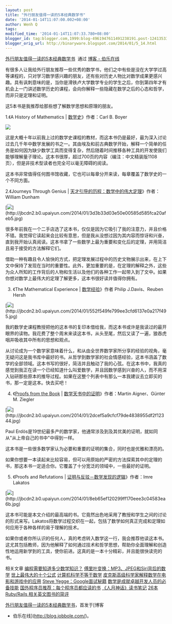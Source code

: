 ```yaml
---
layout: post
title: "外行朋友值得一读的5本经典数学书"
date: '2014-01-14T11:07:00.002+08:00'
author: Wenh Q
tags:
modified_time: '2014-01-14T11:07:33.780+08:00'
blogger_id: tag:blogger.com,1999:blog-4961947611491238191.post-124135338458783445
blogger_orig_url: http://binaryware.blogspot.com/2014/01/5_14.html
---
```

[外行朋友值得一读的5本经典数学书](http://blog.jobbole.com/55179/)  通过
[博客 - 伯乐在线](http://blog.jobbole.com/)


有很多人让我给外行朋友推荐一些优秀的数学书，他们之中有些是没在大学学过高等课程的，只对学习数学感兴趣的朋友，还有些对历史人物比对数学成果更感兴趣。具有讽刺意味的是，当你是滑铁卢大学数学专业的学生之后，你到第四年才有机会上一门讲述数学历史的课程，会向你解释一些隐藏在数学之后的心态和哲学，而非只是定理和证明。

这5本书是我推荐给那些想了解数学思想和原理的朋友。

1.《A History of Mathematics |
[数学史](http://www.amazon.cn/gp/product/B008QIYEEQ/ref=as_li_qf_sp_asin_il_tl?ie=UTF8&camp=536&creative=3200&creativeASIN=B008QIYEEQ&linkCode=as2&tag=vastwork-23)》作者：Carl
B. Boyer

![](https://images-blogger-opensocial.googleusercontent.com/gadgets/proxy?url=http%3A%2F%2Fjbcdn2.b0.upaiyun.com%2F2014%2F01%2Fd75c2c2685481bc21c0291db4416b414.jpg&container=blogger&gadget=a&rewriteMime=image%2F*)

这是大概十年以前我上过的数学史课程的教材，而这本书仍是最好，最为深入讨论过去几千年中数学发展的书之一。其由埃及和前古典数学开始，解释一个简单的任务是如何因为缺少数学工具而变得复杂，然后随着时间推移各种工具的开发使我们能够理解量子理论。这本书很厚，超过700页的内容（编注：中文精装版1108页），但是非技术型读者也完全可以毫无障碍的阅读。

这本书非常值得任何图书馆收藏，它也可以每章分开来读，每章覆盖了数学史的一个不同方面。



2.《Journeys Through Genius |
[天才引导的历程：数学中的伟大定理](http://www.amazon.cn/gp/product/B00AR8S1MY/ref=as_li_qf_sp_asin_il_tl?ie=UTF8&camp=536&creative=3200&creativeASIN=B00AR8S1MY&linkCode=as2&tag=vastwork-23)》作者：William
Dunham

[![](https://images-blogger-opensocial.googleusercontent.com/gadgets/proxy?url=http%3A%2F%2Fjbcdn2.b0.upaiyun.com%2F2014%2F01%2F3d3b33d03e50e00585d585fca20afeb5.jpg&container=blogger&gadget=a&rewriteMime=image%2F*)](http://jbcdn2.b0.upaiyun.com/2014/01/3d3b33d03e50e00585d585fca20afeb5.jpg)

很多年前我在一个二手店选了这本书，仅仅是因为它吸引了我的注意力，并且价格不错。我觉得它读起来会比较有意思，但是我从没想过因为其内容而惊讶和兴奋，直到我开始认真阅读。这本书拿了一些数学上最为重要和变化后的定理，并用简洁且易于接受的方法解释它们。

借助一种有趣且令人愉快的方式，把定理发展过程中的历史文物展示出来，在上下文中保持了发现在当时的重要性。此外，更加重要的是，在定理的解释之外，这些为众人所知的工作背后的人物和生活以及他们的各种工作一起带入到了文中。如果你想对数学上最伟大的定理了解更多，这本书很好读并值得你拥有。

3. 《The Mathematical Experience |
[数学经验](http://www.amazon.cn/gp/product/B00D7YBDGQ/ref=as_li_qf_sp_asin_il_tl?ie=UTF8&camp=536&creative=3200&creativeASIN=B00D7YBDGQ&linkCode=as2&tag=vastwork-23)》作者
Philip J.Davis、Reuben Hersh

[![](https://images-blogger-opensocial.googleusercontent.com/gadgets/proxy?url=http%3A%2F%2Fjbcdn2.b0.upaiyun.com%2F2014%2F01%2F552f549fe799ee3cfd6137e0a217f495.jpg&container=blogger&gadget=a&rewriteMime=image%2F*)](http://jbcdn2.b0.upaiyun.com/2014/01/552f549fe799ee3cfd6137e0a217f495.jpg)

我的数学史课程教授把他的这本书的复印本借给我，而这本书或许是我读过的最开眼界的读物。我花费了整个周末来读这本书，从头至尾，然后又读了一遍，狼吞虎咽并吸收其中所有的思想和观点。

从讨论成为一个数学家意味着什么，和从由全世界数学家所分享的经验的视角，毫无疑问这是我书库中最好的书。从哲学到数学家的社会情感经验，这本书涵盖了数学的全部领域。这本书写的很好，简洁并且触动了我的心弦。在这本书中，我真的感觉到我正在读一个已经知道什么叫爱数学，并且因数学感到兴奋的人，而不用深入钻研那些原本的推导过程。如果在这整个列表中有那么一本我建议去立即买的书，那一定是这本。快去买吧！

4. 《[Proofs from the
Book](http://www.amazon.cn/gp/product/B00F4NULQG/ref=as_li_qf_sp_asin_il_tl?ie=UTF8&camp=536&creative=3200&creativeASIN=B00F4NULQG&linkCode=as2&tag=vastwork-23)
|
[数学天书中的证明](http://www.amazon.cn/gp/product/B005035Z3O/ref=as_li_qf_sp_asin_il_tl?ie=UTF8&camp=536&creative=3200&creativeASIN=B005035Z3O&linkCode=as2&tag=vastwork-23)》作者：Martin
Aigner、Günter M. Ziegler

[![](https://images-blogger-opensocial.googleusercontent.com/gadgets/proxy?url=http%3A%2F%2Fjbcdn2.b0.upaiyun.com%2F2014%2F01%2F2dcef5a9cfcf79de4838955df2f12344.jpg&container=blogger&gadget=a&rewriteMime=image%2F*)](http://jbcdn2.b0.upaiyun.com/2014/01/2dcef5a9cfcf79de4838955df2f12344.jpg)

Paul
Erdös是19世纪最多产的数学家，他通常涉及到及其优美的证明，就如同从"从上帝自己的书中"中得到一样。

这本书是一些很多数学家认为必要和重要的证明的集合，同时也是优雅和漂亮的。

如果你想要一本读起来比较容易，但可以用原始的严密的方法探索其中的定理的书，那这本书一定适合你。它覆盖了十分宽泛的领域中，一些最好的证明。

5. 《Proofs and Refutations |
[证明与反驳－数学发现的逻辑](http://www.amazon.cn/gp/product/B0011F6WWI/ref=as_li_qf_sp_asin_il_tl?ie=UTF8&camp=536&creative=3200&creativeASIN=B0011F6WWI&linkCode=as2&tag=vastwork-23)》作者：Imre
Lakatos

[![](https://images-blogger-opensocial.googleusercontent.com/gadgets/proxy?url=http%3A%2F%2Fjbcdn2.b0.upaiyun.com%2F2014%2F01%2F8eb65ef120299ff170eee3c04583ea6b.jpg&container=blogger&gadget=a&rewriteMime=image%2F*)](http://jbcdn2.b0.upaiyun.com/2014/01/8eb65ef120299ff170eee3c04583ea6b.jpg)

这本书可能是本文介绍的最高端的书。它竟然出色地采用了教授和学生之间的讨论的形式来写。Lakatos将数学过程交织在一起，包括了数学如何真正完成和定理如何应用于各种各样的易于理解的技术。

如果你或者你所认识的任何人，真的考虑转入数学这一行，我会推荐他读这本书。这尤其包括教师，因为他解释了如何通过技术和哲学思想，帮助你全面理解和创造性地运用新学到的工具，使你前进。这真的是一本十分精彩，并且能很快读完的书。

相关文章
[编程需要知道多少数学知识？](http://blog.jobbole.com/19348/)
[傅里叶变换：MP3、JPEG和Siri背后的数学](http://blog.jobbole.com/51301/)
[世上最伟大的十个公式](http://blog.jobbole.com/1401/)
[计算机科学不等于数学](http://blog.jobbole.com/19227/)
[皮克斯高级科学家解释数学在电影和游戏中的应用](http://blog.jobbole.com/36872/)
[Steve Yegge：Google面试秘籍](http://blog.jobbole.com/39650/)
[数学是成就卓越开发人员的必备技能](http://blog.jobbole.com/444/)
[国外程序员推荐：每个程序员都应读的书](http://blog.jobbole.com/5886/)
[《人月神话》读书笔记](http://blog.jobbole.com/24246/)
[26本 Ruby/Rails 相关英文图书的简评](http://blog.jobbole.com/11646/)

[外行朋友值得一读的5本经典数学书](http://blog.jobbole.com/55179/)，首发于[博客
- 伯乐在线](http://blog.jobbole.com/)。

